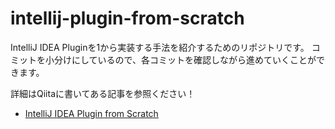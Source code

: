 # intellij-plugin-from-scratch

IntelliJ IDEA Pluginを1から実装する手法を紹介するためのリポジトリです。
コミットを小分けにしているので、各コミットを確認しながら進めていくことができます。

詳細はQiitaに書いてある記事を参照ください！

- [IntelliJ IDEA Plugin from Scratch](https://qiita.com/kitakkun/items/9a3d79306ed4426fad35)
